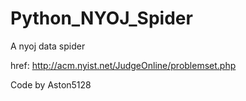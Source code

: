 # Python_NYOJ_Spider
A nyoj data spider 

href: http://acm.nyist.net/JudgeOnline/problemset.php

Code by Aston5128
